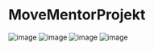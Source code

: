 # MoveMentorProjekt

![image](https://github.com/user-attachments/assets/3269680f-cace-4a27-abf4-6c92ee7dd8b5)
![image](https://github.com/user-attachments/assets/eb6053b7-3776-48ad-9ae5-7303c56739f4)
![image](https://github.com/user-attachments/assets/f4cb8ebe-9254-4082-a966-59a608f30c56)
![image](https://github.com/user-attachments/assets/9e57f65c-e51c-4533-9653-3bc4079a3e38)



